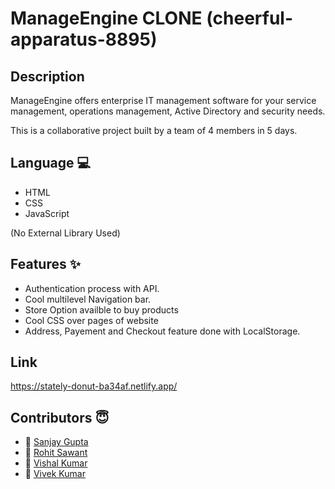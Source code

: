  #  ManageEngine CLONE (cheerful-apparatus-8895)
 
 ## Description
  ManageEngine offers enterprise IT management software for your service management, operations management, Active Directory and security needs.
   
   This is a collaborative project built by a team of 4 members in 5 days.
   
 ## Language 💻
- HTML
- CSS
- JavaScript

(No External Library Used)

## Features ✨

- Authentication process with API.
- Cool multilevel Navigation bar.
- Store Option availble to buy products
- Cool CSS over pages of website
- Address, Payement and Checkout feature done with LocalStorage.

## Link 
https://stately-donut-ba34af.netlify.app/

## Contributors  😇

- 👤 [Sanjay Gupta](https://github.com/IamSanjayGupta)
- 👤 [Rohit Sawant](https://github.com/RohitSawant0351)
- 👤 [Vishal Kumar](https://github.com/vishal6566)
- 👤 [Vivek Kumar](https://github.com/vkumar909)
